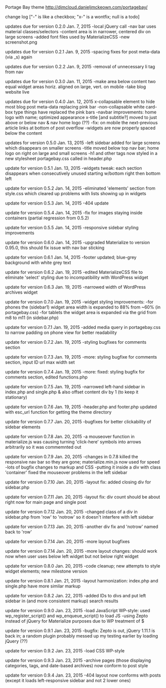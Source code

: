 Portage Bay theme http://djmcloud.danieljmckeown.com/portagebay/

change log ["-" is like a checkbox; "x-" is a wontfix; null is a todo]

updates due for version 0.2.0
Jan. 7, 2015
-local jQuery call
-nav bar uses material classes/selectors
-content area is in narrower, centered div on large screens
-added font files used by MaterializeCSS
-new screenshot.png

updates due for version 0.2.1
Jan. 9, 2015
-spacing fixes for post meta-data (via _s) again

updates due for version 0.2.2
Jan. 9, 2015
-removal of unnecessary li tag from nav

updates due for version 0.3.0
Jan. 11, 2015
-make area below content two equal widget areas horiz. aligned on large, vert. on mobile
-take blog website live

updates due for version 0.4.0
Jan. 12, 2015
x-collapsable element to hide most blog post meta-data replacing pink bar
-non-collapsable white card-box type things have replaced the pink bars
-navbar improvements: home logo with name; optimized appearance
x-title [and subtitle?] moved to just above or below nav & nav home logo (??)
-fix: on mobile the next-previous article links at bottom of post overflow
-widgets are now properly spaced below the content

updates for version 0.5.0
Jan. 13, 2015
-left sidebar added for large screens which disappears on smaller screens
-title moved below top nav bar; home logo on right on large and small screens
-h1 and other tags now styled in a new stylesheet portagebay.css called in header.php

update for version 0.5.1
Jan. 13, 2015
-widgets tweak: each section disappears when consecutively unused starting w/bottom right then bottom left

update for version 0.5.2
Jan. 14, 2015
-eliminated 'elements' section from style.css which cleared up problems with lists showing up in widgets

update for version 0.5.3
Jan. 14, 2015
-404 update

update for version 0.5.4
Jan. 14, 2015
-fix for images staying inside containers (partial regression from 0.5.2)

update for version 0.5.5
Jan. 14, 2015
-responsive sidebar styling improvements

update for version 0.6.0
Jan. 14, 2015
-upgraded Materialize to version 0.95.0, this should fix issue with nav bar sticking

update for version 0.6.1
Jan. 14, 2015
-footer updated; blue-grey background with white grey text

update for version 0.6.2
Jan. 19, 2015
-edited MaterializeCSS file to eliminate 'select' styling due to incompatibility with WordPress widget

update for version 0.6.3
Jan. 19, 2015
-narrowed width of WordPress archives widget

update for version 0.7.0
Jan. 19, 2015
-widget styling improvements:
	-for phones the (sidebar1) widget area width is expanded to 88% from ~60% (in portagebay.css)
	-for tablets the widget area is expanded via the grid from m8 to m11 (in sidebar.php)

update for version 0.7.1
Jan. 19, 2015
-added media query in portagebay.css to narrow padding on phone view for better readability

update for version 0.7.2
Jan. 19, 2015
-styling bugfixes for comments section

update for version 0.7.3
Jan. 19, 2015
-more: styling bugfixe for comments section, input ID url max width set

update for version 0.7.4
Jan. 19, 2015
-more: fixed: styling bugfix for comments section, edited functions.php

update for version 0.7.5
Jan. 19, 2015
-narrowed left-hand sidebar in index.php and single.php & also offset content div by 1 (to keep it stationary)

update for version 0.7.6
Jan. 19, 2015
-header.php and footer.php updated with esc_url function for getting the theme directory

update for version 0.7.7
Jan. 20, 2015
-bugfixes for better clickability of sidebar elements

update for version 0.7.8
Jan. 20, 2015
-a mouseover function in materialize.js was causing turning 'click-here' symbols into arrows arbitrarily
	so it was commemnted out

update for version 0.7.9
Jan. 20, 2015
-changes in 0.7.8 killed the responsive nav bar so they are gone; materialize.min.js now used for speed
-lots of bugfix changes to markup and CSS
-putting it inside a div with class 'container' fixed the mouseover problems in the left sidebar

update for version 0.7.10
Jan. 20, 2015
-layout fix: added closing div for sidebar.php

update for version 0.7.11
Jan. 20, 2015
-layout fix: div count should be about right now for main page and single post

update for version 0.7.12
Jan. 20, 2015
-changed class of a div in sidebar.php from 'row' to 'notrow' so it doesn't interfere with left sidebar

update for version 0.7.13
Jan. 20, 2015
-another div fix and 'notrow' named back to 'row'

update for version 0.7.14
Jan. 20, 2015
-more layout bugfixes

update for version 0.7.14
Jan. 20, 2015
-more layout changes:
	should work now when user uses below left widget but not below right widget

update for version 0.8.0
Jan. 20, 2015
-code cleanup; new attempts to style widget elements; new milestone version

update for version 0.8.1
Jan. 21, 2015
-layout harmonization: index.php and single.php have more similar markup

update for version 0.8.2
Jan. 22, 2015
-added IDs to divs and put left sidebar in (and more consistent markup) search results

update for version 0.9.0
Jan. 23, 2015
-load JavaScript WP-style: used wp_register_script() and wp_enqueue_script() to load JS
-using Zepto instead of jQuery for Materialize purposes due to WP treatment of $

update for version 0.9.1
Jan. 23, 2015
-bugfix: Zepto is out, jQuery 1.11.1 is back in;
	a random plugin probably messed up my testing earlier by loading jQuery (??)

update for version 0.9.2
Jan. 23, 2015
-load CSS WP-style

update for version 0.9.3
Jan. 23, 2015
-archive pages (those displaying categories, tags, and date-based archives) now conform to post style

update for version 0.9.4
Jan. 23, 2015
-404 layout now conforms with posts (except it loads left-responsive sidebar and not 2 lower ones)

